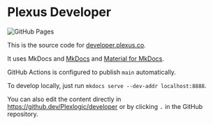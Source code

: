 # Plexus Developer

![GitHub Pages](https://github.com/Plexlogic/developer/actions/workflows/gh_pages.yml/badge.svg)

This is the source code for [developer.plexus.co](https://developer.plexus.co).

It uses MkDocs and [MkDocs](https://www.mkdocs.org/) and [Material for MkDocs](https://squidfunk.github.io/mkdocs-material/).

GitHub Actions is configured to publish `main` automatically.

To develop locally, just run `mkdocs serve --dev-addr localhost:8888`.

You can also edit the content directly in <https://github.dev/Plexlogic/developer> or by clicking <kbd>.</kbd> in the GitHub repository.